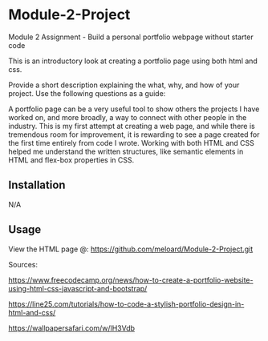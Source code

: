 # Module-2-Project
Module 2 Assignment - Build a personal portfolio webpage without starter code




This is an introductory look at creating a portfolio page using both html and css.

Provide a short description explaining the what, why, and how of your project. Use the following questions as a guide:

A portfolio page can be a very useful tool to show others the projects I have worked on, and more broadly, a way to connect with other people in the industry. This is my first attempt at creating a web page, and while there is tremendous room for improvement, it is rewarding to see a page created for the first time entirely from code I wrote. Working with both HTML and CSS helped me understand the written structures, like semantic elements in HTML and flex-box properties in CSS. 


## Installation

N/A 

## Usage

View the HTML page @: https://github.com/meloard/Module-2-Project.git


Sources:

https://www.freecodecamp.org/news/how-to-create-a-portfolio-website-using-html-css-javascript-and-bootstrap/

https://line25.com/tutorials/how-to-code-a-stylish-portfolio-design-in-html-and-css/

https://wallpapersafari.com/w/lH3Vdb



